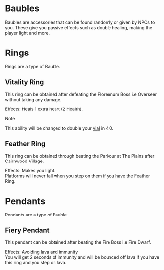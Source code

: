 # Baubles
Baubles are accessories that can be found randomly or given by NPCs to you. These give you passive effects such as double healing, making the player light and more.

# Rings
Rings are a type of Bauble.
## Vitality Ring
This ring can be obtained after defeating the Florennum Boss i.e Overseer without taking any damage.

Effects: Heals 1 extra heart (2 Health).
> [!NOTE]
> This ability will be changed to double your [vial](vial.md) in 4.0.

## Feather Ring
This ring can be obtained through beating the Parkour at The Plains after Cairnwood Village.

Effects: Makes you light.\
Platforms will never fall when you step on them if you have the Feather Ring.

# Pendants
Pendants are a type of Bauble.
## Fiery Pendant
This pendant can be obtained after beating the Fire Boss i.e Fire Dwarf.

Effects: Avoiding lava and immunity\
You will get 2 seconds of immunity and will be bounced off lava if you have this ring and you step on lava.


